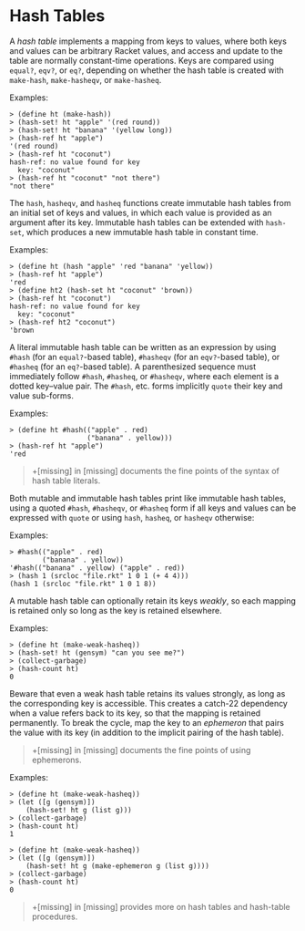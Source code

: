 # Hash Tables

A _hash table_ implements a mapping from keys to values, where both keys
and values can be arbitrary Racket values, and access and update to the
table are normally constant-time operations. Keys are compared using
`equal?`, `eqv?`, or `eq?`, depending on whether the hash table is
created with `make-hash`, `make-hasheqv`, or `make-hasheq`.

Examples:

```racket
> (define ht (make-hash))               
> (hash-set! ht "apple" '(red round))   
> (hash-set! ht "banana" '(yellow long))
> (hash-ref ht "apple")                 
'(red round)                            
> (hash-ref ht "coconut")               
hash-ref: no value found for key        
  key: "coconut"                        
> (hash-ref ht "coconut" "not there")   
"not there"                             
```

The `hash`, `hasheqv`, and `hasheq` functions create immutable hash
tables from an initial set of keys and values, in which each value is
provided as an argument after its key. Immutable hash tables can be
extended with `hash-set`, which produces a new immutable hash table in
constant time.

Examples:

```racket
> (define ht (hash "apple" 'red "banana" 'yellow))
> (hash-ref ht "apple")                           
'red                                              
> (define ht2 (hash-set ht "coconut" 'brown))     
> (hash-ref ht "coconut")                         
hash-ref: no value found for key                  
  key: "coconut"                                  
> (hash-ref ht2 "coconut")                        
'brown                                            
```

A literal immutable hash table can be written as an expression by using
`#hash` \(for an `equal?`-based table\), `#hasheqv` \(for an
`eqv?`-based table\), or `#hasheq` \(for an `eq?`-based table\). A
parenthesized sequence must immediately follow `#hash`, `#hasheq`, or
`#hasheqv`, where each element is a dotted key–value pair. The `#hash`,
etc. forms implicitly `quote` their key and value sub-forms.

Examples:

```racket
> (define ht #hash(("apple" . red)      
                   ("banana" . yellow)))
> (hash-ref ht "apple")                 
'red                                    
```

> +\[missing\] in \[missing\] documents the fine points of the syntax of
> hash table literals.

Both mutable and immutable hash tables print like immutable hash tables,
using a quoted `#hash`, `#hasheqv`, or `#hasheq` form if all keys and
values can be expressed with `quote` or using `hash`, `hasheq`, or
`hasheqv` otherwise:

Examples:

```racket
> #hash(("apple" . red)                     
        ("banana" . yellow))                
'#hash(("banana" . yellow) ("apple" . red)) 
> (hash 1 (srcloc "file.rkt" 1 0 1 (+ 4 4)))
(hash 1 (srcloc "file.rkt" 1 0 1 8))        
```

A mutable hash table can optionally retain its keys _weakly_, so each
mapping is retained only so long as the key is retained elsewhere.

Examples:

```racket
> (define ht (make-weak-hasheq))           
> (hash-set! ht (gensym) "can you see me?")
> (collect-garbage)                        
> (hash-count ht)                          
0                                          
```

Beware that even a weak hash table retains its values strongly, as long
as the corresponding key is accessible. This creates a catch-22
dependency when a value refers back to its key, so that the mapping is
retained permanently. To break the cycle, map the key to an _ephemeron_
that pairs the value with its key \(in addition to the implicit pairing
of the hash table\).

> +\[missing\] in \[missing\] documents the fine points of using
> ephemerons.

Examples:

```racket
> (define ht (make-weak-hasheq))
> (let ([g (gensym)])           
    (hash-set! ht g (list g)))  
> (collect-garbage)             
> (hash-count ht)               
1                               
```

```racket
> (define ht (make-weak-hasheq))                 
> (let ([g (gensym)])                            
    (hash-set! ht g (make-ephemeron g (list g))))
> (collect-garbage)                              
> (hash-count ht)                                
0                                                
```

> +\[missing\] in \[missing\] provides more on hash tables and hash-table
> procedures.
